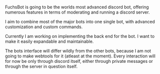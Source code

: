 FuchsBot is going to be the worlds most advanced discord bot, offering numerous features in terms of moderating and running a discord server.

I aim to combine most of the major bots into one single bot, with advanced customization and custom commands.

Currently I am working on implementing the back end for the bot. I want to make it easily expandable and maintainable.



The bots interface will differ wildly from the other bots, because I am not going to make webtools for it (atleast at the moment). Every interaction will for now be only through discord itself, either through private messages or through the server in question itself.